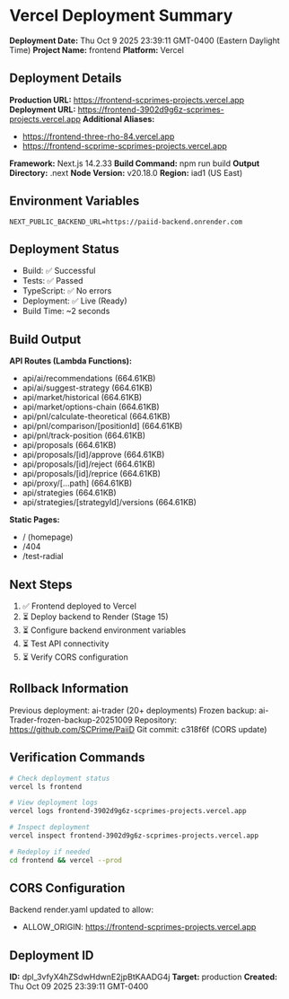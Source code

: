 # Vercel Deployment Summary

**Deployment Date:** Thu Oct 9 2025 23:39:11 GMT-0400 (Eastern Daylight Time)
**Project Name:** frontend
**Platform:** Vercel

## Deployment Details

**Production URL:** https://frontend-scprimes-projects.vercel.app
**Deployment URL:** https://frontend-3902d9g6z-scprimes-projects.vercel.app
**Additional Aliases:**
- https://frontend-three-rho-84.vercel.app
- https://frontend-scprime-scprimes-projects.vercel.app

**Framework:** Next.js 14.2.33
**Build Command:** npm run build
**Output Directory:** .next
**Node Version:** v20.18.0
**Region:** iad1 (US East)

## Environment Variables

```
NEXT_PUBLIC_BACKEND_URL=https://paiid-backend.onrender.com
```

## Deployment Status

- Build: ✅ Successful
- Tests: ✅ Passed
- TypeScript: ✅ No errors
- Deployment: ✅ Live (Ready)
- Build Time: ~2 seconds

## Build Output

**API Routes (Lambda Functions):**
- api/ai/recommendations (664.61KB)
- api/ai/suggest-strategy (664.61KB)
- api/market/historical (664.61KB)
- api/market/options-chain (664.61KB)
- api/pnl/calculate-theoretical (664.61KB)
- api/pnl/comparison/[positionId] (664.61KB)
- api/pnl/track-position (664.61KB)
- api/proposals (664.61KB)
- api/proposals/[id]/approve (664.61KB)
- api/proposals/[id]/reject (664.61KB)
- api/proposals/[id]/reprice (664.61KB)
- api/proxy/[...path] (664.61KB)
- api/strategies (664.61KB)
- api/strategies/[strategyId]/versions (664.61KB)

**Static Pages:**
- / (homepage)
- /404
- /test-radial

## Next Steps

1. ✅ Frontend deployed to Vercel
2. ⏳ Deploy backend to Render (Stage 15)
3. ⏳ Configure backend environment variables
4. ⏳ Test API connectivity
5. ⏳ Verify CORS configuration

## Rollback Information

Previous deployment: ai-trader (20+ deployments)
Frozen backup: ai-Trader-frozen-backup-20251009
Repository: https://github.com/SCPrime/PaiiD
Git commit: c318f6f (CORS update)

## Verification Commands

```bash
# Check deployment status
vercel ls frontend

# View deployment logs
vercel logs frontend-3902d9g6z-scprimes-projects.vercel.app

# Inspect deployment
vercel inspect frontend-3902d9g6z-scprimes-projects.vercel.app

# Redeploy if needed
cd frontend && vercel --prod
```

## CORS Configuration

Backend render.yaml updated to allow:
- ALLOW_ORIGIN: https://frontend-scprimes-projects.vercel.app

## Deployment ID

**ID:** dpl_3vfyX4hZSdwHdwnE2jpBtKAADG4j
**Target:** production
**Created:** Thu Oct 09 2025 23:39:11 GMT-0400
